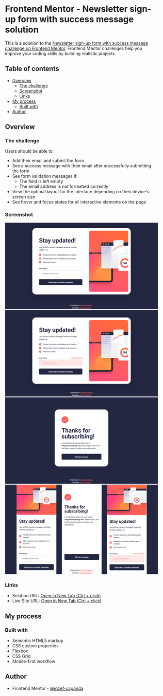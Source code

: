 # Frontend Mentor - Newsletter sign-up form with success message solution

This is a solution to the [Newsletter sign-up form with success message challenge on Frontend Mentor](https://www.frontendmentor.io/challenges/newsletter-signup-form-with-success-message-3FC1AZbNrv). Frontend Mentor challenges help you improve your coding skills by building realistic projects.

## Table of contents

- [Overview](#overview)
  - [The challenge](#the-challenge)
  - [Screenshot](#screenshot)
  - [Links](#links)
- [My process](#my-process)
  - [Built with](#built-with)
- [Author](#author)

## Overview

### The challenge

Users should be able to:

- Add their email and submit the form
- See a success message with their email after successfully submitting the form
- See form validation messages if:
  - The field is left empty
  - The email address is not formatted correctly
- View the optimal layout for the interface depending on their device's screen size
- See hover and focus states for all interactive elements on the page

### Screenshot

![](./assets/images/preview-desktop.png)
![](./assets/images/preview-desktop-error.png)
![](./assets/images/preview-desktop-msg.png)
![](./assets/images/preview-mobile.png)

### Links

- Solution URL: [Open in New Tab (Ctrl + click)](https://www.frontendmentor.io/solutions/newsletter-signup-form-with-success-message-solution-o_SQJeaXF_)
- Live Site URL: [Open in New Tab (Ctrl + click)](https://jozef-capanda.github.io/Frontend-Mentor-Newsletter-sign-up/)

## My process

### Built with

- Semantic HTML5 markup
- CSS custom properties
- Flexbox
- CSS Grid
- Mobile-first workflow

## Author

- Frontend Mentor - [@jozef-capanda](https://www.frontendmentor.io/profile/jozef-capanda)
